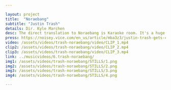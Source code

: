 ```yaml
---

layout: project
title:  "Noraebang"
subtitle: "Justin Trash"
details: Dir. Kyle Marchen
desc: The direct translation to Noraebang is Karaoke room. It's a huge part of Asian culture that everybody experiences differently and this video is just showing everybody how I experience it. <br> - Justin Trash
press: https://noisey.vice.com/en_us/article/mba3z3/justin-trash-gets-comfortably-buck-in-the-noraebang
video: /assets/videos/trash-noraebang/video/CLIP_1.mp4
clip2: /assets/videos/trash-noraebang/video/CLIP_2.mp4
clip3: /assets/videos/trash-noraebang/video/CLIP_3.mp4
link: ../musicvideos/6.trash-noraebang/
img1: /assets/videos/trash-noraebang/STILLS/1.png
img2: /assets/videos/trash-noraebang/STILLS/2.png
img3: /assets/videos/trash-noraebang/STILLS/3.png
img4: /assets/videos/trash-noraebang/STILLS/4.png

---
```

